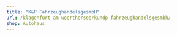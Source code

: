 ```yaml
---
title: "K&P FahrzeughandelsgesmbH"
url: /klagenfurt-am-woerthersee/kundp-fahrzeughandelsgesmbh/
shop: Autohaus
---
```

